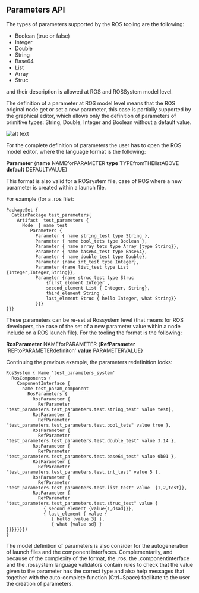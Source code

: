 ## Parameters API

The types of parameters supported by the ROS tooling are the following:

* Boolean (true or false)
* Integer
* Double
* String
* Base64
* List
* Array
* Struc

and their description is allowed at ROS and ROSSystem model level.

The definition of a parameter at ROS model level means that the ROS original node get or set a new parameter, this case is partially supported by the graphical editor, which allows only the definition of parameters of primitive types: String, Double, Integer and Boolean without a default value.

![alt text](images/parameter_set.gif)

For the complete definition of parameters the user has to open the ROS model editor, where the language format is the following:

**Parameter** {**name** NAMEforPARAMETER **type** TYPEfromTHElistABOVE **default** DEFAULTVALUE}

This format is also valid for a ROSsystem file, case of ROS where a new parameter is created within a launch file.

For example (for a .ros file):

```
PackageSet {
  CatkinPackage test_parameters{
    Artifact  test_parameters {
      Node  { name test
         Parameters {
           Parameter { name string_test type String },
           Parameter { name bool_tets type Boolean },
           Parameter { name array_tets type Array {type String}},
           Parameter { name base64_test type Base64},
           Parameter { name double_test type Double},
           Parameter {name int_test type Integer},
           Parameter {name list_test type List {Integer,Integer,String}},
           Parameter {name struc_test type Struc
               {first_element Integer ,
               second_element List { Integer, String},
               third_element String ,
               last_element Struc { hello Integer, what String}}
           }}}
}}}
```
These parameters can be re-set at Rossystem level (that means for ROS developers, the case of the set of a new parameter value within a node include on a ROS launch file). For the tooling the format is the following:

 **RosParameter** NAMEforPARAMETER {**RefParameter** 'REFtoPARAMETERdefiniton' **value** PARAMETERVALUE}

Continuing the previous example, the parameters redefinition looks:

```
RosSystem { Name 'test_parameters_system'
  RosComponents (
    ComponentInterface {
      name test_param_component
        RosParameters {
          RosParameter {
            RefParameter "test_parameters.test_parameters.test.string_test" value test},
          RosParameter {
            RefParameter "test_parameters.test_parameters.test.bool_tets" value true },
          RosParameter {
            RefParameter "test_parameters.test_parameters.test.double_test" value 3.14 },
          RosParameter {
            RefParameter "test_parameters.test_parameters.test.base64_test" value 0b01 },
          RosParameter {
            RefParameter "test_parameters.test_parameters.test.int_test" value 5 },
          RosParameter {
            RefParameter "test_parameters.test_parameters.test.list_test" value  {1,2,test}},
          RosParameter {
            RefParameter "test_parameters.test_parameters.test.struc_test" value {
              { second_element {value{1,dsad}}},
              { last_element { value {
                 { hello {value 3} },
                 { what {value sd} }
}}}}}}})
}
```
The model definition of parameters is also consider for the autogeneration of launch files and the component interfaces. Complementarily, and because of the complexity of the format, the .ros, the .componentinterface and the .rossystem language validators contain rules to check that the value given to the parameter has the correct type and also help messages that together with the auto-complete function (Ctrl+Space) facilitate to the user the creation of parameters.
